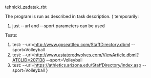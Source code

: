tehnicki_zadatak_rbt


The program is run as described in task description.
{
temporarily:
1. just --url and --sport parameters can be used

Tests:
1. test: --url=http://www.goseattleu.com/StaffDirectory.dbml --sport=Volleyball
2. test: --url=http://www.astateredwolves.com/ViewArticle.dbml?ATCLID=207138 --sport=Volleyball
3. test: --url=https://athletics.arizona.edu/StaffDirectory/index.asp --sport=Volleyball
}

